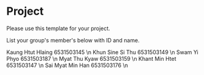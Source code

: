 Project
=============
Please use this template for your project.

List your group's member's below with ID and name.

Kaung Htut Hlaing 6531503145 \n 
Khun Sine Si Thu 6531503149  \n
Swam Yi Phyo 6531503187 \n
Myat Thu Kyaw 6531503159 \n
Khant Min Htet 6531503147 \n
Sai Myat Min Han 6531503176 \n
